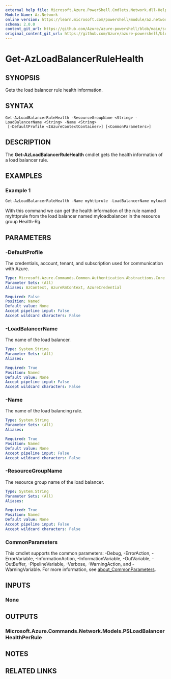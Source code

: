 ```yaml
---
external help file: Microsoft.Azure.PowerShell.Cmdlets.Network.dll-Help.xml
Module Name: Az.Network
online version: https://learn.microsoft.com/powershell/module/az.network/get-azloadbalancerrulehealth
schema: 2.0.0
content_git_url: https://github.com/Azure/azure-powershell/blob/main/src/Network/Network/help/Get-AzLoadBalancerRuleHealth.md
original_content_git_url: https://github.com/Azure/azure-powershell/blob/main/src/Network/Network/help/Get-AzLoadBalancerRuleHealth.md
---
```


# Get-AzLoadBalancerRuleHealth

## SYNOPSIS
Gets the load balancer rule health information.

## SYNTAX

```
Get-AzLoadBalancerRuleHealth -ResourceGroupName <String> -LoadBalancerName <String> -Name <String>
 [-DefaultProfile <IAzureContextContainer>] [<CommonParameters>]
```

## DESCRIPTION
The **Get-AzLoadBalancerRuleHealth** cmdlet gets the health information of a load balancer rule.

## EXAMPLES

### Example 1
```powershell
Get-AzLoadBalancerRuleHealth -Name myhttprule -LoadBalancerName myloadbalancer -ResourceGroupName Health-Rg
```

With this command we can get the health information of the rule named myhttprule from the load balancer named myloadbalancer in the resource group Health-Rg.

## PARAMETERS

### -DefaultProfile
The credentials, account, tenant, and subscription used for communication with Azure.

```yaml
Type: Microsoft.Azure.Commands.Common.Authentication.Abstractions.Core.IAzureContextContainer
Parameter Sets: (All)
Aliases: AzContext, AzureRmContext, AzureCredential

Required: False
Position: Named
Default value: None
Accept pipeline input: False
Accept wildcard characters: False
```

### -LoadBalancerName
The name of the load balancer.

```yaml
Type: System.String
Parameter Sets: (All)
Aliases:

Required: True
Position: Named
Default value: None
Accept pipeline input: False
Accept wildcard characters: False
```

### -Name
The name of the load balancing rule.

```yaml
Type: System.String
Parameter Sets: (All)
Aliases:

Required: True
Position: Named
Default value: None
Accept pipeline input: False
Accept wildcard characters: False
```

### -ResourceGroupName
The resource group name of the load balancer.

```yaml
Type: System.String
Parameter Sets: (All)
Aliases:

Required: True
Position: Named
Default value: None
Accept pipeline input: False
Accept wildcard characters: False
```

### CommonParameters
This cmdlet supports the common parameters: -Debug, -ErrorAction, -ErrorVariable, -InformationAction, -InformationVariable, -OutVariable, -OutBuffer, -PipelineVariable, -Verbose, -WarningAction, and -WarningVariable. For more information, see [about_CommonParameters](http://go.microsoft.com/fwlink/?LinkID=113216).

## INPUTS

### None

## OUTPUTS

### Microsoft.Azure.Commands.Network.Models.PSLoadBalancerHealthPerRule

## NOTES

## RELATED LINKS
